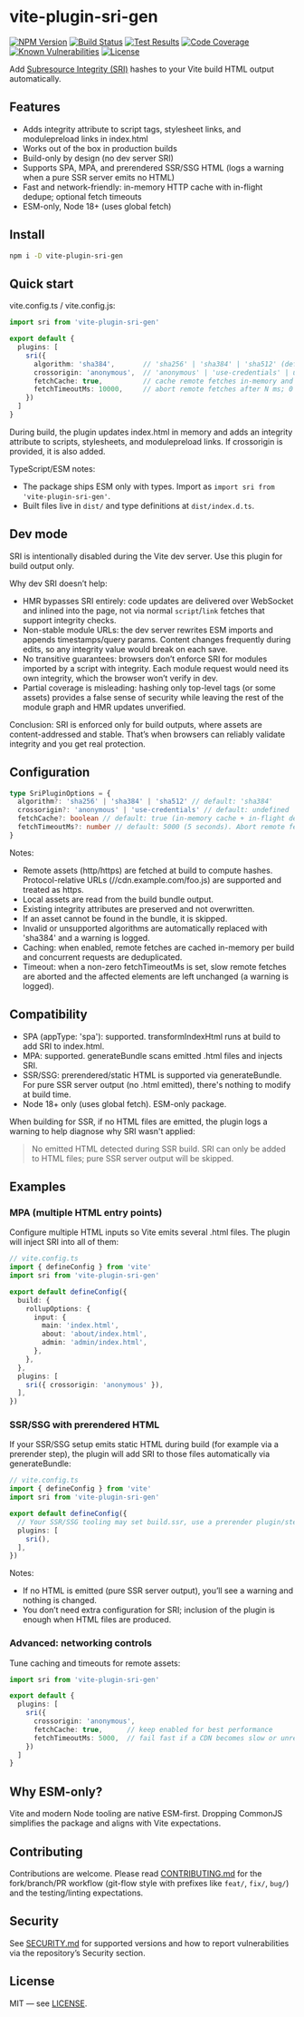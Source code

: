 # vite-plugin-sri-gen
[![NPM Version](https://img.shields.io/npm/v/vite-plugin-sri-gen.svg)](https://www.npmjs.com/package/vite-plugin-sri-gen) [![Build Status](https://img.shields.io/github/actions/workflow/status/rbonestell/vite-plugin-sri-gen/build.yml?logo=typescript&logoColor=white)](https://github.com/rbonestell/vite-plugin-sri-gen/actions/workflows/build.yml?query=branch%3Amain) [![Test Results](https://img.shields.io/github/actions/workflow/status/rbonestell/vite-plugin-sri-gen/test.yml?branch=main&logo=vite&logoColor=white&label=tests)](https://github.com/rbonestell/vite-plugin-sri-gen/actions/workflows/test.yml?query=branch%3Amain) [![Code Coverage](https://img.shields.io/codecov/c/github/rbonestell/vite-plugin-sri-gen?logo=codecov&logoColor=white)](https://app.codecov.io/gh/rbonestell/vite-plugin-sri-gen/) [![Known Vulnerabilities](https://snyk.io/test/github/rbonestell/vite-plugin-sri-gen/badge.svg)](https://snyk.io/test/github/rbonestell/vite-plugin-sri-gen) [![License](https://img.shields.io/badge/license-MIT-blue.svg)](LICENSE)

Add [Subresource Integrity (SRI)](https://developer.mozilla.org/en-US/docs/Web/Security/Subresource_Integrity) hashes to your Vite build HTML output automatically.

## Features

- Adds integrity attribute to script tags, stylesheet links, and modulepreload links in index.html
- Works out of the box in production builds
- Build-only by design (no dev server SRI)
- Supports SPA, MPA, and prerendered SSR/SSG HTML (logs a warning when a pure SSR server emits no HTML)
- Fast and network-friendly: in-memory HTTP cache with in-flight dedupe; optional fetch timeouts
- ESM-only, Node 18+ (uses global fetch)

## Install

```sh
npm i -D vite-plugin-sri-gen
```

## Quick start

vite.config.ts / vite.config.js:

```ts
import sri from 'vite-plugin-sri-gen'

export default {
  plugins: [
    sri({
      algorithm: 'sha384',       // 'sha256' | 'sha384' | 'sha512' (default: 'sha384')
      crossorigin: 'anonymous',  // 'anonymous' | 'use-credentials' | undefined
      fetchCache: true,          // cache remote fetches in-memory and dedupe concurrent requests (default: true)
      fetchTimeoutMs: 10000,     // abort remote fetches after N ms; 0 disables timeout (default: 5000)
    })
  ]
}
```

During build, the plugin updates index.html in memory and adds an integrity attribute to scripts, stylesheets, and modulepreload links. If crossorigin is provided, it is also added.

TypeScript/ESM notes:

- The package ships ESM only with types. Import as `import sri from 'vite-plugin-sri-gen'`.
- Built files live in `dist/` and type definitions at `dist/index.d.ts`.


## Dev mode

SRI is intentionally disabled during the Vite dev server. Use this plugin for build output only.

Why dev SRI doesn’t help:

- HMR bypasses SRI entirely: code updates are delivered over WebSocket and inlined into the page, not via normal `script`/`link` fetches that support integrity checks.
- Non-stable module URLs: the dev server rewrites ESM imports and appends timestamps/query params. Content changes frequently during edits, so any integrity value would break on each save.
- No transitive guarantees: browsers don’t enforce SRI for modules imported by a script with integrity. Each module request would need its own integrity, which the browser won’t verify in dev.
- Partial coverage is misleading: hashing only top-level tags (or some assets) provides a false sense of security while leaving the rest of the module graph and HMR updates unverified.

Conclusion: SRI is enforced only for build outputs, where assets are content-addressed and stable. That’s when browsers can reliably validate integrity and you get real protection.

## Configuration

```ts
type SriPluginOptions = {
  algorithm?: 'sha256' | 'sha384' | 'sha512' // default: 'sha384'
  crossorigin?: 'anonymous' | 'use-credentials' // default: undefined
  fetchCache?: boolean // default: true (in-memory cache + in-flight dedupe for remote assets)
  fetchTimeoutMs?: number // default: 5000 (5 seconds). Abort remote fetches after N ms, 0 to disable timeout
}
```

Notes:

- Remote assets (http/https) are fetched at build to compute hashes. Protocol-relative URLs (//cdn.example.com/foo.js) are supported and treated as https.
- Local assets are read from the build bundle output.
- Existing integrity attributes are preserved and not overwritten.
- If an asset cannot be found in the bundle, it is skipped.
- Invalid or unsupported algorithms are automatically replaced with 'sha384' and a warning is logged.
- Caching: when enabled, remote fetches are cached in-memory per build and concurrent requests are deduplicated.
- Timeout: when a non-zero fetchTimeoutMs is set, slow remote fetches are aborted and the affected elements are left unchanged (a warning is logged).

## Compatibility

- SPA (appType: 'spa'): supported. transformIndexHtml runs at build to add SRI to index.html.
- MPA: supported. generateBundle scans emitted .html files and injects SRI.
- SSR/SSG: prerendered/static HTML is supported via generateBundle. For pure SSR server output (no .html emitted), there's nothing to modify at build time.
- Node 18+ only (uses global fetch). ESM-only package.

When building for SSR, if no HTML files are emitted, the plugin logs a warning to help diagnose why SRI wasn't applied:

> No emitted HTML detected during SSR build. SRI can only be added to HTML files; pure SSR server output will be skipped.

## Examples

### MPA (multiple HTML entry points)

Configure multiple HTML inputs so Vite emits several .html files. The plugin will inject SRI into all of them:

```ts
// vite.config.ts
import { defineConfig } from 'vite'
import sri from 'vite-plugin-sri-gen'

export default defineConfig({
  build: {
    rollupOptions: {
      input: {
        main: 'index.html',
        about: 'about/index.html',
        admin: 'admin/index.html',
      },
    },
  },
  plugins: [
    sri({ crossorigin: 'anonymous' }),
  ],
})
```

### SSR/SSG with prerendered HTML

If your SSR/SSG setup emits static HTML during build (for example via a prerender step), the plugin will add SRI to those files automatically via generateBundle:

```ts
// vite.config.ts
import { defineConfig } from 'vite'
import sri from 'vite-plugin-sri-gen'

export default defineConfig({
  // Your SSR/SSG tooling may set build.ssr, use a prerender plugin/step, etc.
  plugins: [
    sri(),
  ],
})
```

Notes:

- If no HTML is emitted (pure SSR server output), you’ll see a warning and nothing is changed.
- You don’t need extra configuration for SRI; inclusion of the plugin is enough when HTML files are produced.

### Advanced: networking controls

Tune caching and timeouts for remote assets:

```ts
import sri from 'vite-plugin-sri-gen'

export default {
  plugins: [
    sri({
      crossorigin: 'anonymous',
      fetchCache: true,      // keep enabled for best performance
      fetchTimeoutMs: 5000,  // fail fast if a CDN becomes slow or unresponsive
    })
  ]
}
```

## Why ESM-only?

Vite and modern Node tooling are native ESM-first. Dropping CommonJS simplifies the package and aligns with Vite expectations.

## Contributing

Contributions are welcome. Please read [CONTRIBUTING.md](./CONTRIBUTING.md) for the fork/branch/PR workflow (git-flow style with prefixes like `feat/`, `fix/`, `bug/`) and the testing/linting expectations.

## Security

See [SECURITY.md](./SECURITY.md) for supported versions and how to report vulnerabilities via the repository’s Security section.

## License

MIT — see [LICENSE](./LICENSE).
